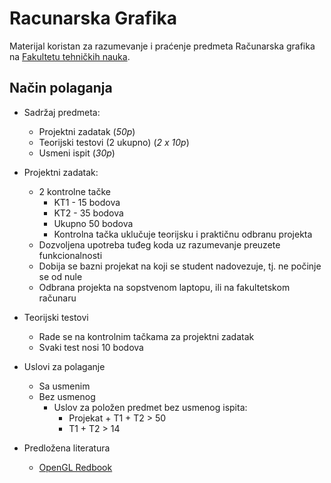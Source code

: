 # Racunarska Grafika
Materijal koristan za razumevanje i praćenje predmeta Računarska grafika na [Fakultetu tehničkih nauka]("http://ftn.uns.ac.rs/").

## Način polaganja

* Sadržaj predmeta:
    * Projektni zadatak  (*50p*)
    * Teorijski testovi (2 ukupno) (*2 x 10p*)
    * Usmeni ispit  (*30p*)

* Projektni zadatak:
    * 2 kontrolne tačke
        * KT1 - 15 bodova
        * KT2 - 35 bodova
        * Ukupno 50 bodova
        * Kontrolna tačka uklučuje teorijsku i praktičnu odbranu projekta
    * Dozvoljena upotreba tuđeg koda uz razumevanje preuzete funkcionalnosti
    * Dobija se bazni projekat na koji se student nadovezuje, tj. ne počinje se od nule
    * Odbrana projekta na sopstvenom laptopu, ili na fakultetskom računaru

* Teorijski testovi
    * Rade se na kontrolnim tačkama za projektni zadatak
    * Svaki test nosi 10 bodova

* Uslovi za polaganje
    * Sa usmenim
    * Bez usmenog
        * Uslov za položen predmet bez usmenog ispita: 
            * Projekat + T1 + T2  > 50
            * T1 + T2 > 14 

* Predložena literatura
    * [OpenGL Redbook]("https://www.glprogramming.com/red/")


